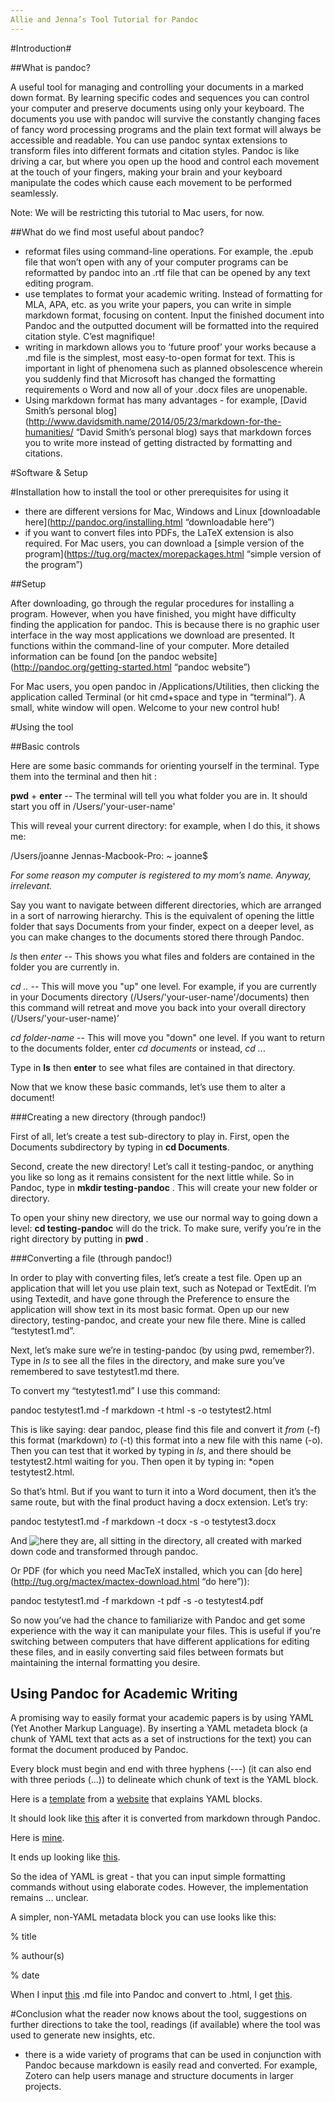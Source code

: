 ```yaml
---
Allie and Jenna’s Tool Tutorial for Pandoc
---
```


#Introduction#

##What is pandoc? 

A useful tool for managing and controlling your documents in a marked down format. By learning specific codes and sequences you can control your computer and preserve documents using only your keyboard. The documents you use with pandoc will survive the constantly changing faces of fancy word processing programs and the plain text format will always be accessible and readable. You can use pandoc syntax extensions to transform files into different formats and citation styles. Pandoc is like driving a car, but where you open up the hood and control each movement at the touch of your fingers, making your brain and your keyboard manipulate the codes which cause each movement to be performed seamlessly.

Note: We will be restricting this tutorial to Mac users, for now.  


##What do we find most useful about pandoc? 

- reformat files using command-line operations. For example, the .epub file that won’t open with any of your computer programs can be reformatted by pandoc into an .rtf file that can be opened by any text editing program.
- use templates to format your academic writing. Instead of formatting for MLA, APA, etc. as you write your papers, you can write in simple markdown format, focusing on content. Input the finished document into Pandoc and the outputted document will be formatted into the required citation style. C’est magnifique! 
- writing in markdown allows you to ‘future proof’ your works because a .md file is the simplest, most easy-to-open format for text. This is important in light of phenomena such as planned obsolescence wherein you suddenly find that Microsoft has changed the formatting requirements o Word and now all of your .docx files are unopenable. 
- Using markdown format has many advantages - for example, [David Smith’s personal blog](http://www.davidsmith.name/2014/05/23/markdown-for-the-humanities/ “David Smith’s personal blog) says that markdown forces you to write more  instead of getting distracted by formatting and citations. 

#Software & Setup

#Installation
how to install the tool or other prerequisites for using it
- there are different versions for Mac, Windows and Linux [downloadable here](http://pandoc.org/installing.html “downloadable here”)
- if you want to convert files into PDFs, the LaTeX extension is also required. For Mac users, you can download a [simple version of the program](https://tug.org/mactex/morepackages.html “simple version of the program”)

##Setup

After downloading, go through the regular procedures for installing a program. However, when you have finished, you might have difficulty finding the application for pandoc. This is because there is no graphic user interface in the way most applications we download are presented. It functions within the command-line of your computer. More detailed information can be found [on the pandoc website](http://pandoc.org/getting-started.html “pandoc website”)

For Mac users, you open pandoc in /Applications/Utilities, then clicking the application called Terminal (or hit cmd+space and type in “terminal”). A small, white window will open. Welcome to your new control hub! 
 

#Using the tool

##Basic controls 

Here are some basic commands for orienting yourself in the terminal. Type them into the terminal and then hit <Enter> :

**pwd** + **enter** -- The terminal will tell you what folder you are in. It should start you off in /Users/'your-user-name'

This will reveal your current directory: for example, when I do this, it shows me: 

/Users/joanne
Jennas-Macbook-Pro: ~ joanne$

*For some reason my computer is registered to my mom’s name. Anyway, irrelevant.*

Say you want to navigate between different directories, which are arranged in a sort of narrowing hierarchy. This is the equivalent of opening the little folder that says Documents from your finder, expect on a deeper level, as you can make changes to the documents stored there through Pandoc. 


*ls* then *enter* -- This shows you what files and folders are contained in the folder you are currently in.

*cd ..* -- This will move you "up" one level. For example, if you are currently in your Documents directory (/Users/'your-user-name'/documents) then this command will retreat and move you back into your overall directory  (/Users/'your-user-name)’

*cd folder-name* -- This will move you "down" one level. If you want to return to the documents folder, enter *cd documents* or instead, *cd ..*. 



Type in **ls** then **enter** to see what files are contained in that directory. 

Now that we know these basic commands, let’s use them to alter a document! 

###Creating a new directory (through pandoc!)

First of all, let’s create a test sub-directory to play in. First, open the Documents subdirectory by typing in **cd Documents**. 

Second, create the new directory! Let’s call it testing-pandoc, or anything you like so long as it remains consistent for the next little while. So in Pandoc, type in **mkdir testing-pandoc** . This will create your new folder or directory. 

To open your shiny new directory, we use our normal way to going down a level: **cd testing-pandoc** will do the trick. To make sure, verify you’re in the right directory by putting in **pwd** .

###Converting a file (through pandoc!)

In order to play with converting files, let’s create a test file. Open up an application that will let you use plain text, such as Notepad or TextEdit. I’m using Textedit, and have gone through the Preference to ensure the application will show text in its most basic format. Open up our new directory, testing-pandoc, and create your new file there. Mine is called “testytest1.md”.

Next, let’s make sure we’re in testing-pandoc (by using pwd, remember?). Type in *ls* to see all the files in the directory, and make sure you’ve remembered to save testytest1.md there.

To convert my “testytest1.md” I use this command: 

pandoc testytest1.md -f markdown -t html -s -o testytest2.html

This is like saying: dear pandoc, please find this file and convert it *from* (-f) this format (markdown) *to* (-t) this format into a new file with this name (-o). Then you can test that it worked by typing in *ls*, and there should be testytest2.html waiting for you. Then open it by typing in: *open testytest2.html. 

So that’s html. But if you want to turn it into a Word document, then it’s the same route, but with the final product having a docx extension. Let’s try: 

pandoc testytest1.md -f markdown -t docx -s -o testytest3.docx 

And ![here they are](screenshot1.jpeg), all sitting in the directory, all created with marked down code and transformed through pandoc. 

Or PDF (for which you need MacTeX installed, which you can [do here](http://tug.org/mactex/mactex-download.html “do here”)): 

pandoc testytest1.md -f markdown -t pdf -s -o testytest4.pdf

So now you’ve had the chance to familiarize with Pandoc and get some experience with the way it can manipulate your files. This is useful if you're switching between computers that have different applications for editing these files, and in easily converting said files between formats but maintaining the internal formatting you desire. 

## Using Pandoc for Academic Writing
A promising way to easily format your academic papers is by using YAML (Yet Another Markup Language). By inserting a YAML metadeta block (a chunk of YAML text that acts as a set of instructions for the text) you can format the document produced by Pandoc. 

Every block must begin and end with three hyphens (---) (it can also end with three periods (...)) to delineate which chunk of text is the YAML block. 

Here is a [template](https://pbs.twimg.com/media/CRJhdh3WwAAhnBR.png) from a [website](http://kieranhealy.org/blog/archives/2014/01/23/plain-text/) that explains YAML blocks.

It should look like [this](http://kieranhealy.org/files/misc/pandoc-template-html-output-sample.png) after it is converted from markdown through Pandoc.

Here is [mine](https://pbs.twimg.com/media/CRJhdeZWgAAvPGS.png).

It ends up looking like [this](https://pbs.twimg.com/media/CRJhddjW8AEAoaU.png).

So the idea of YAML is great - that you can input simple formatting commands without using elaborate codes. However, the implementation remains ... unclear.

A simpler, non-YAML metadata block you can use looks like this:

% title

% authour(s) 

% date

When I input [this](https://pbs.twimg.com/media/CRJlog3WwAAJInm.png) .md file into Pandoc and convert to .html, I get [this](https://pbs.twimg.com/media/CRJlog3XAAASCyL.png).

#Conclusion
what the reader now knows about the tool, suggestions on further directions to take the tool, readings (if available) where the tool was used to generate new insights, etc.
- there is a wide variety of programs that can be used in conjunction with Pandoc because markdown is easily read and converted. For example, Zotero can help users manage and structure documents in larger projects.
